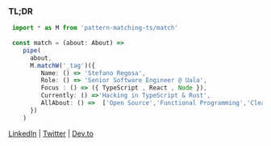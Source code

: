 ### TL;DR 

```ts
 import * as M from 'pattern-matching-ts/match'
 
 const match = (about: About) =>
    pipe(
      about,
      M.matchW('_tag')({
         Name: () => 'Stefano Regosa',
         Role: () => 'Senior Software Engineer @ Uala',
         Focus : () => ({ TypeScript , React , Node }),
         Currently: () =>'Hacking in TypeScript & Rust',
         AllAbout: () =>  ['Open Source','Functional Programming','Clean code']
      })
    )

```


[LinkedIn](https://www.linkedin.com/in/stefanoregosa/) | [Twitter](https://twitter.com/thenrdlab) | [Dev.to](https://dev.to/stefano_regosa)

